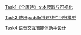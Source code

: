 [Task1《全唐诗》文本爬取与可视化](Task1_crawer_poem/task1.md)

[Task2 使用paddle搭建线性回归模型](Task2_line\Task2_Paddle_LinearRegression.md)

[Task4 语音交互智能体助手设计](Task4_AIagent\Task4_AIagent.md)

